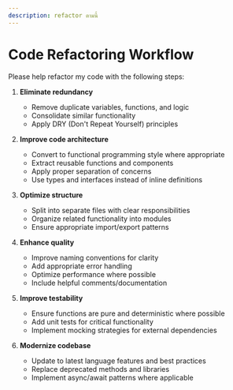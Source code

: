 ```yaml
---
description: refactor ตามนี้
---
```



# Code Refactoring Workflow

Please help refactor my code with the following steps:

1. **Eliminate redundancy**
   - Remove duplicate variables, functions, and logic
   - Consolidate similar functionality
   - Apply DRY (Don't Repeat Yourself) principles

2. **Improve code architecture**
   - Convert to functional programming style where appropriate
   - Extract reusable functions and components
   - Apply proper separation of concerns
   - Use types and interfaces instead of inline definitions

3. **Optimize structure**
   - Split into separate files with clear responsibilities
   - Organize related functionality into modules
   - Ensure appropriate import/export patterns

4. **Enhance quality**
   - Improve naming conventions for clarity
   - Add appropriate error handling
   - Optimize performance where possible
   - Include helpful comments/documentation

5. **Improve testability**
   - Ensure functions are pure and deterministic where possible
   - Add unit tests for critical functionality
   - Implement mocking strategies for external dependencies
   
6. **Modernize codebase**
   - Update to latest language features and best practices
   - Replace deprecated methods and libraries
   - Implement async/await patterns where applicable
